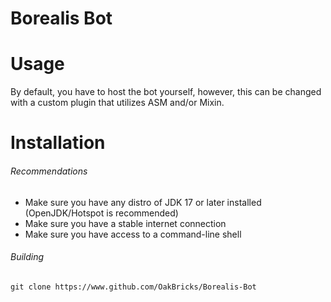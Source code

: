 # Borealis Bot

# Usage
By default, you have to host the bot yourself, however, this can be changed with a custom plugin that utilizes ASM and/or Mixin.

# Installation
###### Recommendations
- Make sure you have any distro of JDK 17 or later installed (OpenJDK/Hotspot is recommended)
- Make sure you have a stable internet connection
- Make sure you have access to a command-line shell

###### Building
`git clone https://www.github.com/OakBricks/Borealis-Bot`